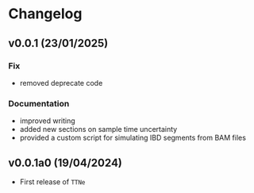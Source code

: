 # Changelog

<!--next-version-placeholder-->

## v0.0.1 (23/01/2025)

### Fix

- removed deprecate code

### Documentation

- improved writing
- added new sections on sample time uncertainty
- provided a custom script for simulating IBD segments from BAM files

## v0.0.1a0 (19/04/2024)

- First release of `TTNe`